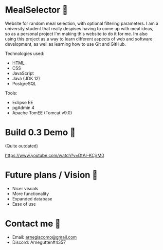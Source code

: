 # MealSelector 🌮
Website for random meal selection, with optional filtering parameters. 
I am a university student that really despises having to come up with meal ideas, so as a personal project I'm making this website to do it for me. Im also using this project as a way to learn different aspects of web and software development, as well as learning how to use Git and GitHub. 

Technologies used:
- HTML
- CSS
- JavaScript
- Java (JDK 12)
- PostgreSQL

Tools:
- Eclipse EE
- pgAdmin 4
- Apache TomEE (Tomcat v9.0)

# Build 0.3 Demo 🔨
(Quite outdated)

https://www.youtube.com/watch?v=DtAr-KCjrM0

# Future plans / Vision 🚀
- Nicer visuals
- More functionality
- Expanded database
- Ease of use

# Contact me 👋
- Email: arnegiacomo@gmail.com
- Discord: Arnegutten#4357
